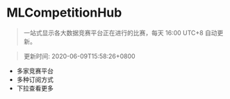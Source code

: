 # MLCompetitionHub

> 一站式显示各大数据竞赛平台正在进行的比赛，每天 16:00 UTC+8 自动更新。
  
> 更新时间: 2020-06-09T15:58:26+0800 

* 多家竞赛平台
* 多种订阅方式
* 下拉查看更多